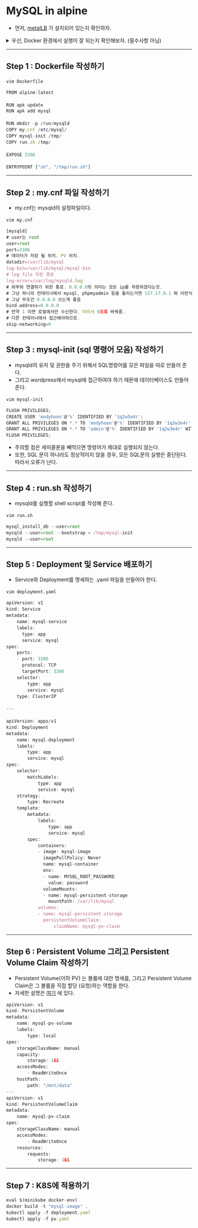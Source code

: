 # MySQL in alpine

- 먼저, [metalLB](../metallb/README.md) 가 설치되어 있는지 확인하자.
<details>
    <summary>우선, Docker 환경에서 실행이 잘 되는지 확인해보자. (필수사항 아님)</summary>
- 먼저, Dockerfile을 작성해준다.

`vim Dockerfile`

```jsx
FROM alpine:latest

RUN apk update
RUN apk add mysql

# p 옵션은 중간에 폴더가 없을 때 자동으로 생성
# mysqld 폴더를 만들어 준다. ?역할은 잘 모름?
RUN mkdir -p /run/mysqld
# mysqld를 실행할 환경을 구성해준다.
COPY my.cnf /etc/mysql/
# mysql를 최초로 실행했을 때 유저와 비밀번호를 정해준다.
COPY mysql-init /tmp/
# 모든 명령어가 run.sh에서 시작된다.
COPY run.sh /tmp/

# expose는 굳이 안해줘도 되지만(k8s에서 자동으로 해준다) Dockerfile에 명시해주기 위해 적음.
EXPOSE 3306

# ENTRYPOINT와 CMD의 차이?
ENTRYPOINT["sh", "/tmp/run.sh"]
```

- my.cnf 파일을 작성해준다.

    `vim my.cnf`

    ```jsx
    [mysqld]
    # user는 root
    user=root
    port=3306
    #데이터가 저장될 위치 (Persistent Volume)
    datadir=/var/lib/mysql
    # mysql을 통해 실행한 명령어들의 모음.
    # 이걸 이용해 해킹할 수도 있겠다.
    log-bin=/var/lib/mysql/mysql-bin
    # 외부와의 연결 통로. 0.0.0.0은 모든 ip의 접근을 허용하겠다는 뜻.
    bind-address=0.0.0.0
    #만약 1이면 로컬에서만 수신한다.
    # 다른 컨테이너에서 접근하게 하고싶으면 0이라 적는다
    skip-networking=0
    ```

- mysql-init 파일을 작성해 준다.

    `vim mysql-init`

    ```jsx
    flush privileges;
    #모든 권한을 admin 그리고 % 의 의미는 모든 아이피에서 접근을 허용한다는 뜻이다.
    #identified by 는 비밀번호고 그 다음에 올 것은  권한 부여이다. 
    #세미콜론을 붙이지 않으면 제대로 작동하지 않는다....ㅅㅂ
    grant all privileges on *.* to 'admin'@'%' identified by '1q2w3e4r' with grant option;
    flush privileges;
    ```

- [run.sh](http://run.sh) 파일을 작성해준다.

    `vim run.sh`

    ```jsx
    #!/bin/sh

    # apk add mysql을 하면 mysql이 설치는 되지만 "mysql server"에 관련된 초기 세팅은 전혀 되어있지 않은 상태다. 따라서 서버에 관한 초기세팅을 해줘야하는데 mysql_install_db가 이 세팅을 도와준다. 그리고 --user=root로 하는 이유는 alpine 컨테이너에 우리가 다른 사용자를 만들지 않았기 때문. 그리고 만약 다른 사용자를 추가해서 그 유저로 하면 비밀번호를 추가로 입력해야 하는 불편함이 있다. 따라서 그냥 root로 편하게 하자.
    mysql_install_db --user=root
    # bootstrap옵션을 사용해 주는 이유는 mysql 서버가 시작되기 전에 먼저 DB 테이블이 만들어져야 하기 때문. 테이블이 만들어져 있지 않은 상황에서 wordpress.sql 데이터가 들어 갈 수 없다. 따라서 wordpress.sql을 해주기 전에 sql 테이터가 입력될 환경을 조성해 주는 것.
    # 그리고 mysqld --user=root < init 이 아니라 --bootstrap 옵션으로 먼저 테이블을 생성하고 mysqld --user=root를 하는 이유는 mysqld --user=root는 "서버"를 시작하는 명령이기 때문이다. 서버를 시작하고 나서는 데이터를 넣기 힘들기 때문에 서버를 시작하기 전에 "테이블"을 생성하고 만든 테이블을 갖는 서버를 시작하는 것.
    # --bootstrap 옵션을 붙여주는 이유는 결국 서버를 "진짜"로 시작하기 전에 테이블을 만들기 위함
    mysqld --user=root --bootstrap < /tmp/mysql-init
    # 서버 시작. 서버가 돌아가는 와중에 이제 만들어진 wordpress 테이블에 wordpress.sql 데이터가 들어온다. 이 작업은 wordpress.sql에서 해준다.
    mysqld --user=root
    ```

- Docker Container를 위한 Makefile 생성

    `vim Makefile`

    ```jsx
    IMG_NAME	=	my_mysql
    PS_NAME		=	mysql_ps
    PORT		=	3306

    all	:	build run

    run	:
        docker run --name $(PS_NAME) -d -p $(PORT):$(PORT) $(IMG_NAME)

    runit:
        docker run --name $(PS_NAME) -it -p $(PORT):$(PORT) $(IMG_NAME)

    exec :
        docker exec -it $$(docker ps -aq -f "name=$(PS_NAME)") sh

    build	:
        docker build -t $(IMG_NAME) .

    rm	:
        docker rm -f $$(docker ps -f "name=$(PS_NAME)" -aq)

    rmi	:
        docker rmi -f $(IMG_NAME)
    ```

- 이제, 실행해보자.

    `make`

    `docker ps 명령어로 컨테이너 생성 확인, 컨테이너 ID 확인`

    - 여기서 container의 ID를 확인해야하는 이유는 42 seoul cluster에선 이 컨테이너에서의 접속을 확인할 방법을 찾지 못했기 때문이다.
        - 그 이유는 brew install mysql-client 명령어가 먹지 않기 때문이다..
        - 또 클러스터에서 설치하게되면 용량을 잡아먹을 수 있다.
    - 따라서, docker로 다른 컨테이너를 띄우고 그 컨테이너에서 mysql 접속을 시도해볼 수 있었다.
    - 그러려면, mysql의 container IP (ID 아님) 를 알아야 한다.
    - container IP Address를 얻기위해 다음과 같은 명령어를 입력해보자.

        `docker inspect <container ID> | grep IPAddress`

        - 참고로, container ID는 앞의 네 자리만 입력해도 된다. git checkout과 마찬가지로.
    - 연결 되었다면, [nginx 컨테이너](https://www.notion.so/Nginx-and-SSH-SSL-protocol-in-alpine-13cf9068e2d24408bee140212919e855) 하나를 다른 터미널에 띄우자. (맨 위에서 세번째줄 토글 안에 있다.)
    - 그리고 나서, nginx 컨테이너 안으로 들어가서 다음 명령어를 입력해주자

        `apk add mysql-client`

        ![MySQL%20in%20alpine%20ebb7d5e758614141b7391d270cf8a718/Untitled.png](MySQL%20in%20alpine%20ebb7d5e758614141b7391d270cf8a718/Untitled.png)

        `/ # mysql -h <container_IP> -P 3306 -u admin --password=1q2w3e4r`

        ![MySQL%20in%20alpine%20ebb7d5e758614141b7391d270cf8a718/Untitled%201.png](MySQL%20in%20alpine%20ebb7d5e758614141b7391d270cf8a718/Untitled%201.png)

        - 위와 같이 뜨면 접근 성공.
            
</details>

---

## Step 1 : Dockerfile 작성하기

`vim Dockerfile`

```jsx
FROM alpine:latest

RUN apk update
RUN apk add mysql

RUN mkdir -p /run/mysqld
COPY my.cnf /etc/mysql/
COPY mysql-init /tmp/
COPY run.sh /tmp/

EXPOSE 3306

ENTRYPOINT ["sh", "/tmp/run.sh"]
```

---

## Step 2 : my.cnf 파일 작성하기

- my.cnf는 mysqld의 설정파일이다.

`vim my.cnf`

```jsx
[mysqld]
# user는 root
user=root
port=3306
# 데이터가 저장 될 위치. PV 위치.
datadir=/var/lib/mysql
log-bin=/var/lib/mysql/mysql-bin
# log file 저장 경로
log-error=/var/log/mysqld.log
# 외부와 연결하기 위한 통로. 0.0.0.0의 의미는 모든 ip를 허용하겠다는것.
# 그냥 하나의 컨테이너에서 mysql, phpmyadmin 등을 돌리는거면 127.17.0.1 뭐 이런식으로 하면됨
# 그냥 무조건 0.0.0.0 쓰는게 좋음
bind-address=0.0.0.0
# 만약 1 이면 로컬에서만 수신한다. 따라서 0으로 바꿔줌.
# 다른 컨테이너에서 접근해야하므로.
skip-networking=0
```

---

## Step 3 : mysql-init (sql 명령어 모음) 작성하기

- mysqld의 유저 및 권한을 주기 위해서 SQL명령어를 모은 파일을 따로 만들어 준다.
- 그리고 wordpress에서 mysql에 접근하여야 하기 때문에 데이터베이스도 만들어 준다.

`vim mysql-init`

```jsx
FLUSH PRIVILEGES;
CREATE USER 'modyhoon'@'%' IDENTIFIED BY '1q2w3e4r';
GRANT ALL PRIVILEGES ON *.* TO 'modyhoon'@'%' IDENTIFIED BY '1q2w3e4r' WITH GRANT OPTION;
GRANT ALL PRIVILEGES ON *.* TO 'admin'@'%' IDENTIFIED BY '1q2w3e4r' WITH GRANT OPTION;
FLUSH PRIVILEGES;
```

- 주의할 점은 세미콜론을 빼먹으면 명령어가 제대로 실행되지 않는다.
- 또한, SQL 문이 하나라도 정상적이지 않을 경우, 모든 SQL문의 실행은 중단된다. 따라서 오류가 난다.

---

## Step 4 : run.sh 작성하기

- mysqld를 실행할 shell script를 작성해 준다.

`vim run.sh`

```jsx
mysql_install_db --user=root
mysqld --user=root --bootstrap < /tmp/mysql-init
mysqld --user=root
```

---

## Step 5 : Deployment 및 Service 배포하기

- Service와 Deployment를 명세하는 .yaml 파일을 만들어야 한다.

`vim deployment.yaml`

```jsx
apiVersion: v1
kind: Service
metadata:
    name: mysql-service
    labels:
      type: app
      service: mysql
spec:
    ports:
    - port: 3306
      protocol: TCP
      targetPort: 3306
    selector:
        type: app
        service: mysql
    type: ClusterIP

---

apiVersion: apps/v1
kind: Deployment
metadata:
    name: mysql-deployment
    labels:
        type: app
        service: mysql
spec:
    selector:
        matchLabels:
            type: app
            service: mysql
    strategy:
        type: Recreate
    template:
        metadata:
            labels:
                type: app
                service: mysql
        spec:
            containers:
            - image: mysql-image
              imagePullPolicy: Never
              name: mysql-container
              env:
              - name: MYSQL_ROOT_PASSWORD
                value: password
              volumeMounts:
              - name: mysql-persistent-storage
                mountPath: /var/lib/mysql
            volumes:
            - name: mysql-persistent-storage
              persistentVolumeClaim:
                  claimName: mysql-pv-claim
```

---

## Step 6 : Persistent Volume 그리고 Persistent Volume Claim 작성하기

- Persistent Volume(이하 PV) 는 볼륨에 대한 명세를, 그리고 Persistent Volume Claim은 그 볼륨을 직접 할당 (요청)하는 역할을 한다.
- 자세한 설명은 [여기](./volume_pv_pvc/README.md) 에 있다.

```jsx
apiVersion: v1
kind: PersistentVolume
metadata:
    name: mysql-pv-volume
    labels:
        type: local
spec:
    storageClassName: manual
    capacity:
        storage: 1Gi
    accessModes:
        - ReadWriteOnce
    hostPath:
        path: "/mnt/data"
---
apiVersion: v1
kind: PersistentVolumeClaim
metadata:
    name: mysql-pv-claim
spec:
    storageClassName: manual
    accessModes:
        - ReadWriteOnce
    resources:
        requests:
            storage: 1Gi
```

---

## Step 7 : K8S에 적용하기

```jsx
eval $(minikube docker-env)
docker build -t "mysql-image" .
kubectl apply -f deployment.yaml
kubectl apply -f pv.yaml
```

